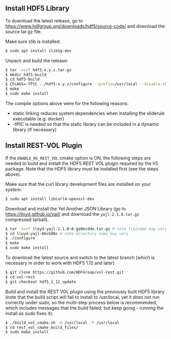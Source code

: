 ## Install HDF5 Library

To download the latest release, go to https://www.hdfgroup.org/downloads/hdf5/source-code/ and download the source tar.gz file.

Make sure zlib is installed:
```bash
$ sudo apt install zlib1g-dev
```

Unpack and build the release:
```bash
$ tar -xvzf hdf5-x.y.z.tar.gz
$ mkdir hdf5-build
$ cd hdf5-build
$ CFLAGS=-fPIC ../hdf5-x.y.z/configure --prefix=/usr/local --disable-shared --enable-build-mode=debug --enable-cxx
$ make
$ sudo make install
```

The compile options above were for the following reasons:
* static linking reduces system dependencies when installing the sliderule executable (e.g. docker)
* -fPIC is needed so that the static library can be included in a dynamic library (if necessary)

## Install REST-VOL Plugin

If the `ENABLE_H5_REST_VOL` cmake option is ON, the following steps are needed to build and install the HDF5 REST VOL plugin required by the h5 package.  Note that the HDF5 library must be installed first (see the steps above).

Make sure that the curl library development files are installed on your system:
```bash
$ sudo apt install libcurl4-openssl-dev
```

Download and install the Yet Another JSON Library (go to https://lloyd.github.io/yajl/ and download the `yajl-2.1.0.tar.gz` compressed tarball).
```bash
$ tar -xvzf lloyd-yajl-2.1.0-0-ga0ecdde.tar.gz # note filename may vary
$ cd lloyd-yajl-66cb08c # note directory name may vary
$ ./configure
$ make
$ sudo make install
```

To download the latest source and switch to the latest branch (which is necessary in order to work with HDF5 1.12 and later)
```bash
$ git clone https://github.com/HDFGroup/vol-rest.git
$ cd vol-rest
$ git checkout hdf5_1_12_update
```

Build and install the REST VOL plugin using the previously built HDF5 library (note that the build script will fail to install to /usr/local, yet it does not run correctly under sudo, so the multi-step process below is recommended, which includes messages that the build failed; but keep going - running the install as sudo fixes it):
```bash
$ ./build_vol_cmake.sh -H /usr/local -P /usr/local
$ cd rest_vol_cmake_build_files/
$ sudo make install
```